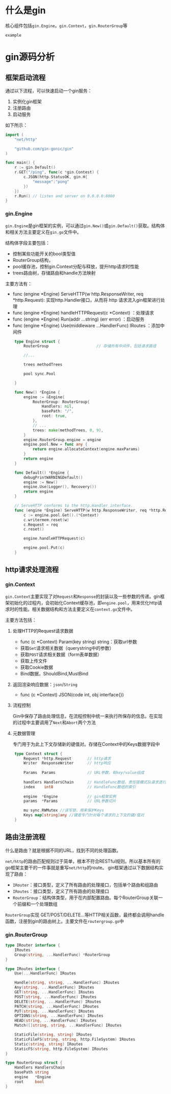 

# 什么是gin

核心组件包括`gin.Engine`，`gin.Context`，`gin.RouterGroup`等


`example`


# gin源码分析

## 框架启动流程

通过以下流程，可以快速启动一个gin服务：
1. 实例化gin框架
2. 注册路由
3. 启动服务

如下所示：
```go
import (
    "net/http"

    "github.com/gin-gonic/gin"
)

func main() {
    r := gin.Default()
    r.GET("/ping", func(c *gin.Contest) {
        c.JSON(http.StatusOK, gin.H{
            "message":"pong"
        })
    })
    r.Run() // listen and server on 0.0.0.0:8080
}

```

### gin.Engine

`gin.Engine`是gin框架的实例，可以通过`gin.New()`或`gin.Default()`获取。结构体和相关方法主要定义在`gin.go`文件中。

结构体字段主要包括：
* 控制某些功能开关的bool类型值
* RouterGroup结构，
* pool缓存池，控制gin.Context分配与释放，提升http请求时性能
* trees路由树，存储路由和handle方法映射

主要方法有：

* func (engine *Engine) ServeHTTP(w http.ResponseWriter, req *http.Request): 实现http.Handler接口，从而将 http 请求流入gin框架进行处理
* func (engine *Engine) handleHTTPRequest(c *Context) ：处理请求
* func (engine *Engine) Run(addr ...string) (err error) ：启动服务
* func (engine *Engine) Use(middleware ...HandlerFunc) IRoutes ：添加中间件

```go
    type Engine struct {
        RouterGroup                     // 存储所有中间件，包括请求路径

        //...

        trees methodTrees

        pool sync.Pool

    }

    func New() *Engine {
        engine := &Engine{
            RouterGroup: RouterGroup{
                Handlers: nil,
                basePath: "/",
                root: true,
            },
            // ...
            trees: make(methodTrees, 0, 9),
        }
        engine.RouterGroup.engine = engine
        engine.pool.New = func any {
            return engine.allocateContext(engine.maxParams)
        }
        return engine
    }

    func Default() *Engine {
	    debugPrintWARNINGDefault()
	    engine := New()
	    engine.Use(Logger(), Recovery())
	    return engine
    }

    // ServeHTTP conforms to the http.Handler interface.
    func (engine *Engine) ServeHTTP(w http.ResponseWriter, req *http.Request) {
	    c := engine.pool.Get().(*Context)
	    c.writermem.reset(w)
	    c.Request = req
	    c.reset()

	    engine.handleHTTPRequest(c)

	    engine.pool.Put(c)
    }

```



## http请求处理流程

### gin.Context

`gin.Context`主要实现了对`Request`和`Response`的封装以及一些参数的传递。gin框架初始化的过程内，会初始化Context缓存池，即`engine.pool`，用来优化http请求时的性能。相关数据结构和方法主要定义在`context.go`文件中。

主要方法包括：
1. 处理HTTP的Request请求数据
    * func (c *Context) Param(key string) string：获取url参数
    * 获取`Get`请求相关数据（querystring中的参数）
    * 获取`POST`请求相关数据（form表单数据）
    * 获取上传文件
    * 获取Cookie数据
    * Bind数据，ShouldBind,MustBind

2. 返回渲染响应数据：`json`/`String`
    * func (c *Context) JSON(code int, obj interface{})

3. 流程控制

    Gin中保存了路由处理信息，在流程控制中统一来执行所保存的信息。在实现的过程中主要调用了`Next`和`Abort`两个方法

4. 元数据管理

    专门用于为此上下文存储新的键值对。存储在Context中的Keys数据字段中

```go
    type Context struct {
        Request *http.Request       // http请求
        Writer  ResponseWriter      // http响应
        
        Params  Params              // URL参数，有key/value组成
        
        handlers HandlersChain      // HandleFunc数组，责任链模式队请求进行处理
        index    int8               // HandleFunc数组的索引
        
        engine  *Engine             // gin框架实例
        params  *Params             // URL参数切片

        mu sync.RWMutex //读写锁，用来保护Keys
	    Keys map[string]any //键是专门针对每个请求的上下文的键/值对
    }
```



## 路由注册流程


什么是路由？就是根据不同的URL，找到不同的处理函数。

`net/http`的路由匹配规则过于简单，根本不符合RESTful规则。所以基本所有的go框架主要干的一件事就是重写`net/http`的route。
gin框架通过以下数据结构实现了路由：
* `IRouter`：接口类型，定义了所有路由的处理接口，包括单个路由和组路由
* `IRoutes`：接口类型，定义了所有路由的处理接口
* `RouterGroup`：结构体类型，用于在内部配置路由。每个RouterGroup关联一个前缀和一个处理数组

`RouterGroup`实现 GET/POST/DELETE...等HTTP相关函数，最终都会调用handle函数，注册到gin的路由树上。主要文件在`routergroup.go`中

### gin.RouterGroup

```go
type IRouter interface {
	IRoutes
	Group(string, ...HandlerFunc) *RouterGroup
}

type IRoutes interface {
	Use(...HandlerFunc) IRoutes

	Handle(string, string, ...HandlerFunc) IRoutes
	Any(string, ...HandlerFunc) IRoutes
	GET(string, ...HandlerFunc) IRoutes
	POST(string, ...HandlerFunc) IRoutes
	DELETE(string, ...HandlerFunc) IRoutes
	PATCH(string, ...HandlerFunc) IRoutes
	PUT(string, ...HandlerFunc) IRoutes
	OPTIONS(string, ...HandlerFunc) IRoutes
	HEAD(string, ...HandlerFunc) IRoutes
	Match([]string, string, ...HandlerFunc) IRoutes

	StaticFile(string, string) IRoutes
	StaticFileFS(string, string, http.FileSystem) IRoutes
	Static(string, string) IRoutes
	StaticFS(string, http.FileSystem) IRoutes
}

type RouterGroup struct {
	Handlers HandlersChain
	basePath string
	engine   *Engine
	root     bool
}


```
